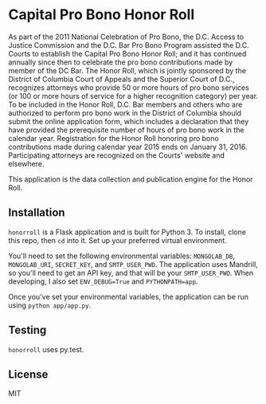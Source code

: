 # Capital Pro Bono Honor Roll

As part of the 2011 National Celebration of Pro Bono, the D.C. Access to Justice Commission and the D.C. Bar Pro Bono Program assisted the D.C. Courts to establish the Capital Pro Bono Honor Roll; and it has continued annually since then to celebrate the pro bono contributions made by member of the DC Bar. The Honor Roll, which is jointly sponsored by the District of Columbia Court of Appeals and the Superior Court of D.C., recognizes attorneys who provide 50 or more hours of pro bono services (or 100 or more hours of service for a higher recognition category) per year. To be included in the Honor Roll, D.C. Bar members and others who are authorized to perform pro bono work in the District of Columbia should submit the online application form, which includes a declaration that they have provided the prerequisite number of hours of pro bono work in the calendar year. Registration for the Honor Roll honoring pro bono contributions made during calendar year 2015 ends on January 31, 2016. Participating attorneys are recognized on the Courts' website and elsewhere.

This application is the data collection and publication engine for the Honor Roll.

## Installation

`honorroll` is a Flask application and is built for Python 3. To install, clone this repo, then `cd` into it. Set up your preferred virtual environment.

You'll need to set the following environmental variables: `MONGOLAB_DB`, `MONGOLAB_URI`, `SECRET_KEY`, and `SMTP_USER_PWD`. The application uses Mandrill, so you'll need to get an API key, and that will be your `SMTP_USER_PWD`. When developing, I also set `ENV_DEBUG=True` and `PYTHONPATH=app`.

Once you've set your environmental variables, the application can be run using `python app/app.py`.

## Testing

`honorroll` uses py.test.

## License

MIT

